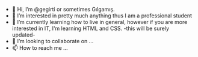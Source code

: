 - 👋 Hi, I’m @gegirti or sometimes Gılgamış.
- 👀 I’m interested in pretty much anything thus I am a professional student
- 🌱 I’m currently learning how to live in general, however if you are more interested in IT, I'm learning HTML and CSS. -this will be surely updated-
- 💞️ I’m looking to collaborate on ...
- 📫 How to reach me ...

<!---
gegirti/gegirti is a ✨ special ✨ repository because its `README.md` (this file) appears on your GitHub profile.
You can click the Preview link to take a look at your changes.
--->
